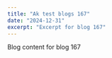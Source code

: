 ```yaml
---
title: "Ak test blogs 167"
date: "2024-12-31"
excerpt: "Excerpt for blog 167"
---
```


Blog content for blog 167